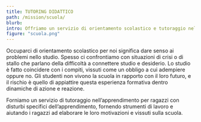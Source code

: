 ```yaml
---
title: TUTORING DIDATTICO
path: /mission/scuola/
blurb: 
intro: Offriamo un servizio di orientamento scolastico e tutoraggio nell’apprendimento 
figure: "scuola.png"
---
```


Occuparci di orientamento scolastico per noi significa dare senso ai problemi nello studio. 
Spesso ci confrontiamo con situazioni di crisi o di stallo che parlano della difficoltà a connettere studio e desiderio. 
Lo studio è fatto coincidere con i compiti, vissuti come un obbligo a cui adempiere oppure no. 
Gli studenti non vivono la scuola in rapporto con il loro futuro, e il rischio è quello di appiattire questa esperienza formativa dentro dinamiche di azione e reazione. 

Forniamo un servizio di tutoraggio nell’apprendimento per ragazzi con disturbi specifici dell’apprendimento, fornendo strumenti di lavoro e aiutando i ragazzi ad elaborare le loro motivazioni e vissuti sulla scuola.


